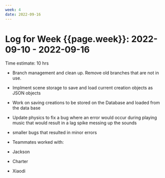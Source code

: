 ```yaml
---
week: 4
date: 2022-09-16
---
```

# Log for Week {{page.week}}: 2022-09-10 - 2022-09-16

Time estimate: 10 hrs

 - Branch management and clean up. Remove old branches that are not in use.
 - Implment scene storage to save and load current creation objects as JSON objects
 - Work on saving creations to be stored on the Database and loaded from the data base
 - Update physics to fix a bug where an error would occur during playing music that would result in a lag spike messing up the sounds
 - smaller bugs that resulted in minor errors
 
  

- Teammates worked with:
-   Jackson
-   Charter
-   Xiaodi
